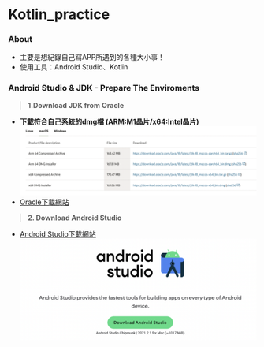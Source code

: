# Kotlin_practice
### **About**
* 主要是想紀錄自己寫APP所遇到的各種大小事！
* 使用工具：Android Studio、Kotlin

### **Android Studio & JDK - Prepare The Enviroments**
> **1.Download JDK from Oracle**
* **下載符合自己系統的dmg檔 (ARM:M1晶片/x64:Intel晶片)**
<img src="https://github.com/yuu0223/Kotlin_practice/blob/main/Pictures/jdk_download.png" width="1000" alt="jdk_download"/><br/>
* [Oracle下載網站](https://www.oracle.com/java/technologies/downloads/#jdk18-mac)

> **2. Download Android Studio**
* [Android Studio下載網站](https://developer.android.com/studio)
<img src="https://github.com/yuu0223/Kotlin_practice/blob/main/Pictures/android_download.png" width="600" alt="android_download"/><br/>
